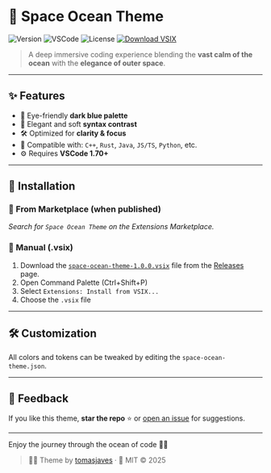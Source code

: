 # 🚀 Space Ocean Theme

![Version](https://img.shields.io/badge/version-1.0.0-blue?style=flat-square)
![VSCode](https://img.shields.io/badge/VSCode-1.70%2B-blueviolet?style=flat-square)
![License](https://img.shields.io/badge/license-MIT-green?style=flat-square)
[![Download VSIX](https://img.shields.io/badge/Download-.vsix-blue?logo=visualstudiocode&logoColor=white)](https://github.com/tomasjaves/space-ocean-theme/releases/download/v1.0.0/space-ocean-theme-1.0.0.vsix)

> A deep immersive coding experience blending the **vast calm of the ocean** with the **elegance of outer space**.

---

## ✨ Features

- 🧿 Eye-friendly **dark blue palette**
- 🎨 Elegant and soft **syntax contrast**
- 🛠️ Optimized for **clarity & focus**
- 🧬 Compatible with: `C++`, `Rust`, `Java`, `JS/TS`, `Python`, etc.
- ⚙️ Requires **VSCode 1.70+**

---

## 🚀 Installation

### 🔸 From Marketplace (when published)

_Search for `Space Ocean Theme` on the Extensions Marketplace._

### 🔸 Manual (.vsix)

1. Download the [`space-ocean-theme-1.0.0.vsix`](https://github.com/tomasjaves/space-ocean-theme/releases/download/v1.0.0/space-ocean-theme-1.0.0.vsix) file from the [Releases](https://github.com/tomasjaves/space-ocean-theme/releases) page.
2. Open Command Palette (Ctrl+Shift+P)
3. Select `Extensions: Install from VSIX...`
4. Choose the `.vsix` file

---

## 🛠️ Customization

All colors and tokens can be tweaked by editing the `space-ocean-theme.json`.

---

## 🙌 Feedback

If you like this theme, **star the repo** ⭐ or [open an issue](https://github.com/tomasjaves/space-ocean-theme/issues) for suggestions.

---

Enjoy the journey through the ocean of code 🌊✨

> 👨‍💻 Theme by [tomasjaves](https://github.com/tomasjaves) · 📜 MIT © 2025